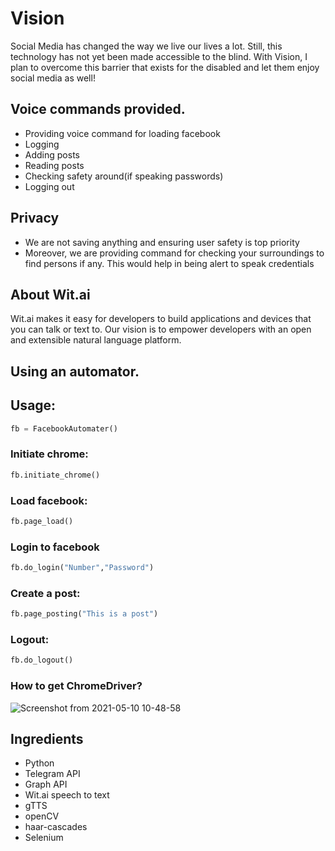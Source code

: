 # Vision
Social Media has changed the way we live our lives a lot. Still, this technology has not yet been made accessible to the blind. With Vision, I plan to overcome this barrier that exists for the disabled and let them enjoy social media as well!

## Voice commands provided.
- Providing voice command for loading facebook
- Logging
- Adding posts 
- Reading posts 
- Checking safety around(if speaking passwords)
- Logging out 

## Privacy
- We are not saving anything and ensuring user safety is top priority
- Moreover, we are providing command for checking your surroundings to find persons if any. This would help in being alert to speak credentials

## About Wit.ai
Wit.ai makes it easy for developers to build applications and devices that you can talk or text to. Our vision is to empower developers with an open and extensible natural language platform. 


## Using an automator.
## Usage:
```python
fb = FacebookAutomater()
```
### Initiate chrome:
```python
fb.initiate_chrome()
```

### Load facebook:
```python
fb.page_load()
```
### Login to facebook

```python
fb.do_login("Number","Password")
```

### Create a post:
```python
fb.page_posting("This is a post")
```

### Logout:
```python
fb.do_logout()
```
### How to get ChromeDriver?
![Screenshot from 2021-05-10 10-48-58](https://user-images.githubusercontent.com/53506835/117609318-6c3e9080-b17d-11eb-81e7-d468057e4119.png)

## Ingredients
- Python
- Telegram API
- Graph API
- Wit.ai speech to text
- gTTS
- openCV
- haar-cascades
- Selenium

